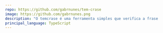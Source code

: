```yaml
---
repo: https://github.com/gabrnunes/tem-crase
image: https://github.com/gabrnunes.png
description: "O temcrase é uma ferramenta simples que verifica a frase que você digitou e responde se tem crase ou não."
principal_language: TypeScript
---
```

